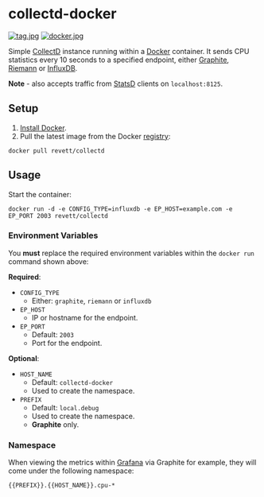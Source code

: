 # collectd-docker

[![tag.jpg](https://img.shields.io/github/release/revett/collectd-docker.svg)](https://github.com/revett/collectd-docker/releases) [![docker.jpg](https://img.shields.io/badge/docker-hub-green.svg)](https://registry.hub.docker.com/u/revett/collectd/)

Simple [CollectD](https://github.com/collectd/collectd) instance running within a [Docker](https://github.com/docker/docker) container. It sends CPU statistics every 10 seconds to a specified endpoint, either [Graphite](https://github.com/graphite-project), [Riemann](riemann.io) or [InfluxDB](https://github.com/influxdb/influxdb).

**Note** - also accepts traffic from [StatsD](https://github.com/etsy/statsd/) clients on `localhost:8125`.

## Setup

1. [Install Docker](http://docs.docker.com/installation/mac/).
2. Pull the latest image from the Docker [registry](https://registry.hub.docker.com/u/revett/collectd/):

```
docker pull revett/collectd
```

## Usage

Start the container:

```
docker run -d -e CONFIG_TYPE=influxdb -e EP_HOST=example.com -e EP_PORT 2003 revett/collectd
```

### Environment Variables

You **must** replace the required environment variables within the `docker run` command shown above:

**Required**:

* `CONFIG_TYPE`
  - Either: `graphite`, `riemann` or `influxdb`
* `EP_HOST`
  - IP or hostname for the endpoint.
* `EP_PORT`
  - Default: `2003`
  - Port for the endpoint.

**Optional**:

* `HOST_NAME`
  - Default: `collectd-docker`
  - Used to create the namespace.
* `PREFIX`
  - Default: `local.debug`
  - Used to create the namespace.
  - **Graphite** only.

### Namespace

When viewing the metrics within [Grafana](http://grafana.org/) via Graphite for example, they will come under the following namespace:

```
{{PREFIX}}.{{HOST_NAME}}.cpu-*
```
